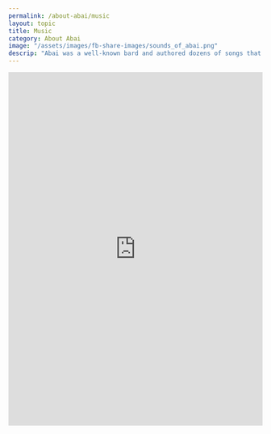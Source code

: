 ```yaml
---
permalink: /about-abai/music
layout: topic
title: Music
category: About Abai
image: "/assets/images/fb-share-images/sounds_of_abai.png"
descrip: "Abai was a well-known bard and authored dozens of songs that remain popular classics in Kazakhstan."
---
```


<iframe src="https://www.qazaqstan.io/embeds/abai-songs/" width="100%" height="700px" style="display: block; margin: 0 auto; overflow-y: scroll;" frameborder="0"></iframe>
